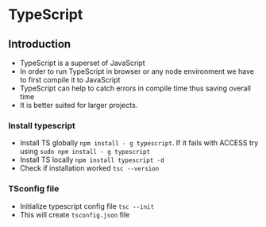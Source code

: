 # TypeScript

## Introduction

- TypeScript is a superset of JavaScript
- In order to run TypeScript in browser or any node environment we have to first compile it to JavaScript
- TypeScript can help to catch errors in compile time thus saving overall time
- It is better suited for larger projects.

### Install typescript
- Install TS globally `npm install - g typescript`. If it fails with ACCESS try using `sudo npm install - g typescript`
- Install TS locally `npm install typescript -d`
- Check if installation worked `tsc --version`

### TSconfig file
- Initialize typescript config file `tsc --init`
- This will create `tsconfig.json` file









